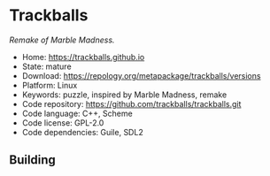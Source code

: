 # Trackballs

_Remake of Marble Madness._

- Home: https://trackballs.github.io
- State: mature
- Download: https://repology.org/metapackage/trackballs/versions
- Platform: Linux
- Keywords: puzzle, inspired by Marble Madness, remake
- Code repository: https://github.com/trackballs/trackballs.git
- Code language: C++, Scheme
- Code license: GPL-2.0
- Code dependencies: Guile, SDL2

## Building
